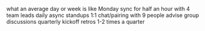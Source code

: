 what an average day or week is like
	Monday sync for half an hour with 4 team leads
	daily async standups
	1:1 chat/pairing with 9 people
	advise group discussions
	quarterly kickoff
	retros 1-2 times a quarter
